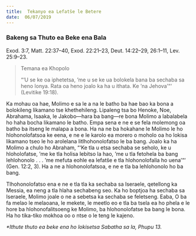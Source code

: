 ```yaml
---
title:  Tekanyo ea Lefatše le Betere
date:  06/07/2019
---
```


### Bakeng sa Thuto ea Beke ena Bala
Exod. 3:7, Matt. 22:37–40, Exod. 22:21–23, Deut. 14:22–29, 26:1–11, Lev. 25:9–23.

> <p>Temana ea Khopolo</p>
> “‘U se ke oa iphetetsa, ’me u se ke ua bolokela bana ba sechaba sa heno lonya. Rata oa heno joalo ka ha u ithata. Ke ’na Jehova’“‘ (Levitike 19:18).

Ka mohau oa hae, Molimo e sa le a na le batho ba hae bao ka bona a bolokileng likamano tse khethehileng. Lipaleng tsa bo Henoke, Noe, Abrahama, Isaaka, le Jakobo—hara ba bang—re bona Molimo a labalabela ho haha bocha likamano le batho. Empa sena e ne e se fela molemong oa batho ba itseng le malapa a bona. Ha na ne ba hokahane le Molimo le ho hlohonolofatsoa ke eena, e ne e le karolo ea morero o moholo oa ho lokisa likamano tseo le ho arolelana litlhohonolofatso le ba bang. Joalo ka ha Molimo a chulo ho Abraham, “‘Ke tla u etsa sechaba se seholo, ke u hloholofatse, ’me ke tla holisa lebitso la hao, ’me u tla fetohela ba bang lehlohonolo . . . ’me mefuta eohle ea lefatše e tla hlohonolofalla ho uena’“‘ (Gen. 12:2, 3). Ha a ne a hlohonolofatsoa, e ne e tla ba lehlohonolo ho ba bang.

Tlhohonolofatso ena e ne e tla tla ka sechaba sa Iseraele, qetellong ka Messia, ea neng a tla hlaha sechabeng seo. Ka ho boptjoa ha sechaba sa Iseraele, Molimo joale o ne a sebetsa ka sechaba se feletseng. Eaba, O ba fa melao le melaoana, le mekete, le meetlo eo e tla ba tsela ea ho phela e le hore ba hlohonofalitsoeng ke Molimo, ba hlohonolofatse ba bang le bona. Ha ho tika-tiko mokhoa oo o ntse o le teng le kajeno.

_*Ithute thuto ea beke ena ho lokisetsa Sabatha sa la, Phupu 13._
